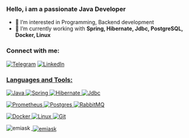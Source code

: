 ### Hello, i am a passionate Java Developer


- 👀 I’m interested in Programming, Backend development
- 🌱 I’m currently working with **Spring, Hibernate, Jdbc, PostgreSQL, Docker, Linux**

<h3 align="left">Connect with me:</h3>

<a href="https://t.me/traverse05" target="blank"> ![Telegram](https://img.shields.io/badge/Telegram-2CA5E0?style=for-the-badge&logo=telegram&logoColor=white)</a>
<a href="https://www.linkedin.com/in/renat-gainutdinov-039061222/?lipi=urn%3Ali%3Apage%3Ad_flagship3_feed%3BUkx6pBvgTIO7NV1gHfgCUQ%3D%3D" target="blank"> ![LinkedIn](https://img.shields.io/badge/linkedin-%039061222.svg?style=for-the-badge&logo=linkedin&logoColor=white)


<h3 align="left">Languages and Tools:</h3>

![Java](https://img.shields.io/badge/java-%23ED8B00.svg?style=for-the-badge&logo=openjdk&logoColor=white)
![Spring](https://img.shields.io/badge/spring-%236DB33F.svg?style=for-the-badge&logo=spring&logoColor=white)
![Hibernate](https://img.shields.io/badge/Hibernate-59666C?style=for-the-badge&logo=Hibernate&logoColor=white)
![Jdbc](https://img.shields.io/badge/JDBC-59666C?style=for-the-badge&logo=Jdbc&logoColor=white)

![Prometheus](https://img.shields.io/badge/Prometheus/Grafana-E6522C?style=for-the-badge&logo=Prometheus&logoColor=white)
![Postgres](https://img.shields.io/badge/postgres-%23316192.svg?style=for-the-badge&logo=postgresql&logoColor=white)
![RabbitMQ](https://img.shields.io/badge/Rabbitmq-FF6600?style=for-the-badge&logo=rabbitmq&logoColor=white)

![Docker](https://img.shields.io/badge/docker-%230db7ed.svg?style=for-the-badge&logo=docker&logoColor=white)
![Linux](https://img.shields.io/badge/Linux-FCC624?style=for-the-badge&logo=linux&logoColor=black)
![Git](https://img.shields.io/badge/git-%23F05033.svg?style=for-the-badge&logo=git&logoColor=white)


<p><img align="left" src="https://github-readme-stats.vercel.app/api/top-langs?username=porternight&show_icons=true&locale=en&layout=compact" alt="emiask" /></p>
<p>&nbsp;<img align="center" src="https://github-readme-stats.vercel.app/api?username=porternight&show_icons=true&locale=en" alt="emiask" /></p>

<!--

**PorterNight/PorterNight** is a ✨ _special_ ✨ repository because its `README.md` (this file) appears on your GitHub profile.

Here are some ideas to get you started:

- 🔭 I’m currently working on ...
- 🌱 I’m currently learning ...
- 👯 I’m looking to collaborate on ...
- 🤔 I’m looking for help with ...
- 💬 Ask me about ...
- 📫 How to reach me: ...
- 😄 Pronouns: ...
- ⚡ Fun fact: ...
-->
